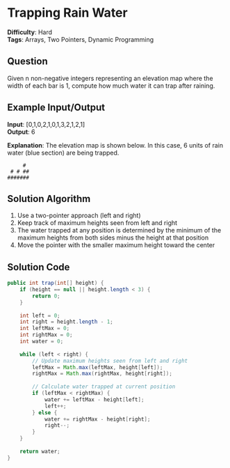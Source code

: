 # Trapping Rain Water

**Difficulty**: Hard  
**Tags**: Arrays, Two Pointers, Dynamic Programming

## Question
Given n non-negative integers representing an elevation map where the width of each bar is 1, compute how much water it can trap after raining.

## Example Input/Output
**Input**: [0,1,0,2,1,0,1,3,2,1,2,1]  
**Output**: 6

**Explanation**: The elevation map is shown below. In this case, 6 units of rain water (blue section) are being trapped.
```
     #
 # # ##
#######
```

## Solution Algorithm
1. Use a two-pointer approach (left and right)
2. Keep track of maximum heights seen from left and right
3. The water trapped at any position is determined by the minimum of the maximum heights from both sides minus the height at that position
4. Move the pointer with the smaller maximum height toward the center

## Solution Code
```java
public int trap(int[] height) {
    if (height == null || height.length < 3) {
        return 0;
    }
    
    int left = 0;
    int right = height.length - 1;
    int leftMax = 0;
    int rightMax = 0;
    int water = 0;
    
    while (left < right) {
        // Update maximum heights seen from left and right
        leftMax = Math.max(leftMax, height[left]);
        rightMax = Math.max(rightMax, height[right]);
        
        // Calculate water trapped at current position
        if (leftMax < rightMax) {
            water += leftMax - height[left];
            left++;
        } else {
            water += rightMax - height[right];
            right--;
        }
    }
    
    return water;
} 